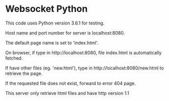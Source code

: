 # Websocket Python

This code uses Python version 3.6.1 for testing.

Host name and port number for server is localhost:8080.

The default page name is set to 'index.html'.

On browser, if type in http://localhost:8080, file index.html is automatically fetched.

If have other files (eg. 'new.html'), type in http://localhost:8080/new.html to retrieve the page.

If the requested file does not exist, forward to error 404 page.

This server only retrieve html files and have http version 1.1

